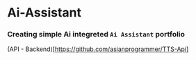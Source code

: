 # Ai-Assistant
### Creating simple Ai integreted `Ai Assistant` portfolio
(API - Backend)[https://github.com/asianprogrammer/TTS-Api]
